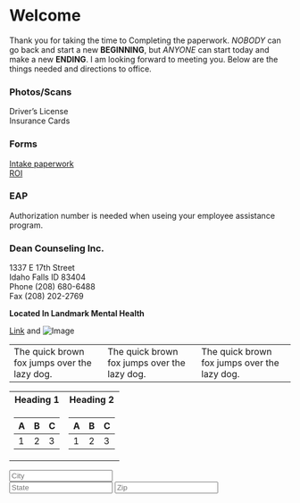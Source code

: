 # Welcome

Thank you for taking the time to Completing the paperwork.  *NOBODY* can go back and start a new **BEGINNING**, but *ANYONE* can start today and make a new **ENDING**.  I am looking forward to meeting you. Below are the things needed and directions to office.

### Photos/Scans

> 
Driver’s License     
Insurance Cards    
>    
 
### Forms
    
>
[Intake paperwork](http://google.com)    
[ROI](http://google.com) 
>    

### EAP

> 
Authorization number is needed when useing your employee assistance program.
> 

### Dean Counseling Inc.   
1337 E 17th Street   
Idaho Falls ID 83404      
Phone (208) 680-6488    
Fax (208) 202-2769   

**Located In Landmark Mental Health**

[Link](url) and ![Image](src)
<table>
<tr>
<td width=”33%””>
The quick brown fox jumps over the lazy dog.
</td>
<td width=”33%”>
The quick brown fox jumps over the lazy dog.
</td>
<td width=”33%”>
The quick brown fox jumps over the lazy dog.
</td>
</tr>
</table>

<table>
<tr>
<th>Heading 1</th>
<th>Heading 2</th>
</tr>
<tr>

<td>

| A | B | C |
|--|--|--|
| 1 | 2 | 3 |

</td><td>

| A | B | C |
|--|--|--|
| 1 | 2 | 3 |

</td></tr> </table>

<form>
  <div class="form-row">
    <td class="col-7">
      <input type="text" class="form-control" placeholder="City">
    </td>
    <div class="col">
      <input type="text" class="form-control" placeholder="State">
    </td>
    <td class="col">
      <input type="text" class="form-control" placeholder="Zip">
    </div>
  </div>
</form>
